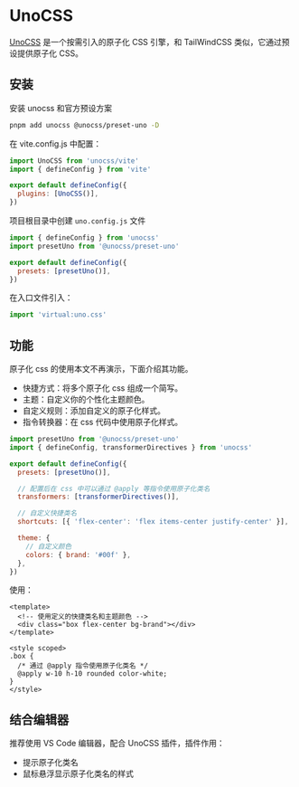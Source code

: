 # UnoCSS

[UnoCSS](https://unocss-cn.pages.dev/) 是一个按需引入的原子化 CSS 引擎，和 TailWindCSS 类似，它通过预设提供原子化 CSS。

## 安装

安装 unocss 和官方预设方案

```bash
pnpm add unocss @unocss/preset-uno -D
```

在 vite.config.js 中配置：

```js
import UnoCSS from 'unocss/vite'
import { defineConfig } from 'vite'

export default defineConfig({
  plugins: [UnoCSS()],
})
```

项目根目录中创建 `uno.config.js` 文件

```js
import { defineConfig } from 'unocss'
import presetUno from '@unocss/preset-uno'

export default defineConfig({
  presets: [presetUno()],
})
```

在入口文件引入：

```js
import 'virtual:uno.css'
```

## 功能

原子化 css 的使用本文不再演示，下面介绍其功能。

- 快捷方式：将多个原子化 css 组成一个简写。
- 主题：自定义你的个性化主题颜色。
- 自定义规则：添加自定义的原子化样式。
- 指令转换器：在 css 代码中使用原子化样式。

```js [uno.config.js]
import presetUno from '@unocss/preset-uno'
import { defineConfig, transformerDirectives } from 'unocss'

export default defineConfig({
  presets: [presetUno()],

  // 配置后在 css 中可以通过 @apply 等指令使用原子化类名
  transformers: [transformerDirectives()],

  // 自定义快捷类名
  shortcuts: [{ 'flex-center': 'flex items-center justify-center' }],

  theme: {
    // 自定义颜色
    colors: { brand: '#00f' },
  },
})
```

使用：

```vue
<template>
  <!-- 使用定义的快捷类名和主题颜色 -->
  <div class="box flex-center bg-brand"></div>
</template>

<style scoped>
.box {
  /* 通过 @apply 指令使用原子化类名 */
  @apply w-10 h-10 rounded color-white;
}
</style>
```

## 结合编辑器

推荐使用 VS Code 编辑器，配合 UnoCSS 插件，插件作用：

- 提示原子化类名
- 鼠标悬浮显示原子化类名的样式
